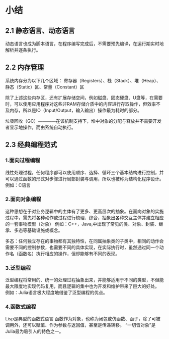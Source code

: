 # 小结

## 2.1  静态语言、动态语言
动态语言也成为脚本语言，在程序编写完成后，不需要预先编译，在运行期实时地解析并逐条执行。

## 2.2  内存管理
系统内存分为以下几个区域：
寄存器（Registers）、栈（Stack）、堆（Heap）、静态（Static）区、常量（Constant）区

除了上述这些内存区，还有扩展存储空间，例如磁盘、固态硬盘、U盘等，在需要时，可以使用应用程序对这些非RAM存储介质中的内容进行存取操作，但效率不及内存，所以是IO（Input/Output，输入输出）操作最为耗时的部分。

垃圾回收（GC）————在该机制支持下，堆中对象的分配与释放并不需要开发者显示地操作，而由系统自动执行。

## 2.3  经典编程范式
### 1.面向过程编程
线性处理过程，任何程序都可以使用顺序、选择、循环三个基本结构进行控制，并可以通过函数的形式对步骤进行局部封装与调用，所以也被称为结构化程序设计。
例如：C语言
### 2.面向对象编程
这种思想在于对业务逻辑中的主体有了更多、更高层次的抽象。在面向对象的实施过程中，需先将各种动作或过程进行梳理、综合，抽象出各种交互主体并建立相应的一套事物模型（对象）
例如：C++，Java,中出现了常见的类、对象、封装、继承、多态等基础设施或概念。

多态：任何独立存在的事物都有其独特性，在同属抽象类的子类中，相同的动作会需要不同的控制参数，也需要不同的具体实现，在实际执行时，虽然通过同一个动作名（函数名）执行相应的操作，但却能够有不同的表现。
### 3.泛型编程
泛型编程将常用的、统一的处理过程抽象出来，并能够适用于不同的类型，不但能最大限度地实现代码复用，而且逻辑的集中也为开发和维护带来了巨大的好处。
例如：Julia语言极大程度地借鉴了泛型编程的优点。

### 4.函数式编程
Lisp是典型的函数式语言
函数作为对象，也称为闭包或仿函数、函子，除了可被调用外，还可以赋值、作为参数与返回值，甚至是传递转移。
“一切皆对象”是Julia最为吸引人的特色之一。

